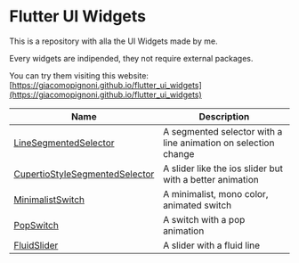 # Flutter UI Widgets
This is a repository with alla the UI Widgets made by me.

Every widgets are indipended, they not require external packages.

You can try them visiting this website: [https://giacomopignoni.github.io/flutter_ui_widgets](https://giacomopignoni.github.io/flutter_ui_widgets)

| Name | Description |
|------|----|
|[LineSegmentedSelector](https://github.com/GiacomoPignoni/flutter_ui_widgets/tree/main/lib/widgets/line_segmented_selector)|A segmented selector with a line animation on selection change|
|[CupertioStyleSegmentedSelector](https://github.com/GiacomoPignoni/flutter_ui_widgets/tree/main/lib/widgets/cupertino_style_segmented_selector)|A slider like the ios slider but with a better animation|
|[MinimalistSwitch](https://github.com/GiacomoPignoni/flutter_ui_widgets/tree/main/lib/widgets/minimalist_switch)|A minimalist, mono color, animated switch|
|[PopSwitch](https://github.com/GiacomoPignoni/flutter_ui_widgets/tree/main/lib/widgets/pop_switch)|A switch with a pop animation|
|[FluidSlider](https://github.com/GiacomoPignoni/flutter_ui_widgets/tree/main/lib/widgets/fluid_slider)|A slider with a fluid line|
